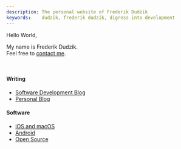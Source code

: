 ```yaml
---
description: The personal website of Frederik Dudzik
keywords:    dudzik, frederik dudzik, digress into development
---
```

Hello World,

My name is Frederik Dudzik.  
Feel free to [contact me](/contact).

<br/>

#### Writing
* [Software Development Blog](/digress-into-development)
* [Personal Blog](/personal-blog)

#### Software
* [iOS and macOS](https://itunes.apple.com/developer/frederik-dudzik/id1239181420)
* [Android](https://play.google.com/store/apps/developer?id=Frederik+Dudzik)
* [Open Source](https://github.com/doodzik)

